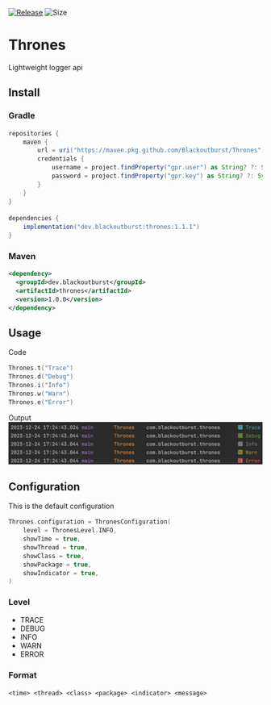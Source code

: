 [![Release](https://img.shields.io/github/release/Blackoutburst/Thrones.svg)](https://github.com/Blackoutburst/Thrones/releases)
![Size](https://img.shields.io/github/repo-size/Blackoutburst/Thrones)

# Thrones
Lightweight logger api

## Install
### Gradle
```gradle
repositories {
    maven {
        url = uri("https://maven.pkg.github.com/Blackoutburst/Thrones")
        credentials {
            username = project.findProperty("gpr.user") as String? ?: System.getenv("USERNAME")
            password = project.findProperty("gpr.key") as String? ?: System.getenv("TOKEN")
        }
    }
}

dependencies {
    implementation("dev.blackoutburst:thrones:1.1.1")
}
```
### Maven
```xml
<dependency>
  <groupId>dev.blackoutburst</groupId>
  <artifactId>thrones</artifactId>
  <version>1.0.0</version>
</dependency>
```

## Usage
Code
```kotlin
Thrones.t("Trace")
Thrones.d("Debug")
Thrones.i("Info")
Thrones.w("Warn")
Thrones.e("Error")
```
Output
![./readme/log_output.png](./readme/log_output.png)

## Configuration
This is the default configuration
```kotlin
Thrones.configuration = ThronesConfiguration(
    level = ThronesLevel.INFO,
    showTime = true,
    showThread = true,
    showClass = true,
    showPackage = true,
    showIndicator = true,
)
```

### Level
- TRACE
- DEBUG
- INFO
- WARN
- ERROR

### Format
`<time> <thread> <class> <package> <indicator> <message>`
